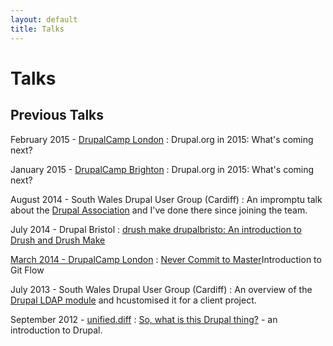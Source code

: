 ```yaml
---
layout: default
title: Talks
---
```

# Talks

<h2>Previous Talks</h2>

February 2015 - <a href="http://2015.drupalcamplondon.co.uk">DrupalCamp London</a>
: Drupal.org in 2015: What's coming next?

January 2015 - <a href="http://www.drupalcampbrighton.co.uk">DrupalCamp Brighton</a>
: Drupal.org in 2015: What's coming next?

August 2014 - South Wales Drupal User Group (Cardiff)
: An impromptu talk about the <a href="https://assoc.drupal.org">Drupal Association</a> and I've done there since joining the team.</dd>

July 2014 - Drupal Bristol
: <a href="http://www.oliverdavies.co.uk/blog/drush-make-drupalbristol">drush make drupalbristo: An introduction to Drush and Drush Make</dd>

March 2014 - <a href="http://2014.drupalcamplondon.co.uk">DrupalCamp London</a>
: <a href="http://www.oliverdavies.co.uk/blog/what-git-flow">Never Commit to Master</a>Introduction to Git Flow</dd>

July 2013 - South Wales Drupal User Group (Cardiff)
: An overview of the <a href="http://www.drupal.org/project/ldap">Drupal LDAP module</a> and hcustomised it for a client project.</dd>

September 2012 - <a href="http://unifieddiff.co.uk">unified.diff</a>
: <a href="http://vimeo.com/49827006">So, what is this Drupal thing?</a> - an introduction to Drupal.